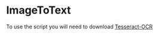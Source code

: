 # ImageToText
To use the script you will need to download [Tesseract-OCR](https://github.com/UB-Mannheim/tesseract/wiki)
